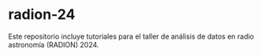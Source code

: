 # radion-24
Este repositorio incluye tutoriales para el taller de análisis de datos en radio astronomía (RADION) 2024.
